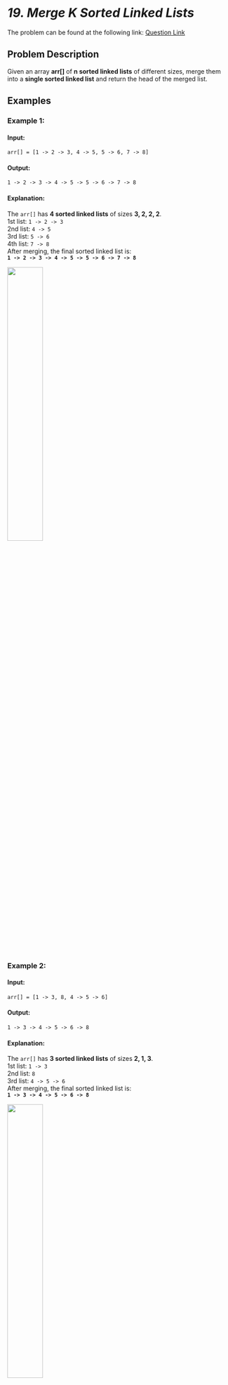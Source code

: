 # _19. Merge K Sorted Linked Lists_

The problem can be found at the following link: [Question Link](https://www.geeksforgeeks.org/problems/merge-k-sorted-linked-lists/1)

## **Problem Description**

Given an array **arr[]** of **n sorted linked lists** of different sizes, merge them into a **single sorted linked list** and return the head of the merged list.

## **Examples**

### **Example 1:**

#### **Input:**

```plaintext
arr[] = [1 -> 2 -> 3, 4 -> 5, 5 -> 6, 7 -> 8]
```

#### **Output:**

```plaintext
1 -> 2 -> 3 -> 4 -> 5 -> 5 -> 6 -> 7 -> 8
```

#### **Explanation:**

The `arr[]` has **4 sorted linked lists** of sizes **3, 2, 2, 2**.  
1st list: `1 -> 2 -> 3`  
2nd list: `4 -> 5`  
3rd list: `5 -> 6`  
4th list: `7 -> 8`  
After merging, the final sorted linked list is:  
**`1 -> 2 -> 3 -> 4 -> 5 -> 5 -> 6 -> 7 -> 8`**

<img src="https://github.com/user-attachments/assets/f0b570f5-1544-41d6-a8b7-a161381ef9f6" width="40%">

### **Example 2:**

#### **Input:**

```plaintext
arr[] = [1 -> 3, 8, 4 -> 5 -> 6]
```

#### **Output:**

```plaintext
1 -> 3 -> 4 -> 5 -> 6 -> 8
```

#### **Explanation:**

The `arr[]` has **3 sorted linked lists** of sizes **2, 1, 3**.  
1st list: `1 -> 3`  
2nd list: `8`  
3rd list: `4 -> 5 -> 6`  
After merging, the final sorted linked list is:  
**`1 -> 3 -> 4 -> 5 -> 6 -> 8`**

<img src="https://github.com/user-attachments/assets/93a5a368-3a86-4b0a-8534-5ecba01596c4" width="40%">

### **Constraints:**

- $\(1 \leq \text{Total number of nodes} \leq 10^5\)$
- $\(1 \leq \text{node->data} \leq 10^3\)$

## **My Approach**

### **Min-Heap (Priority Queue)**

1. **Use a Min-Heap (Priority Queue)** to store the head of each linked list.
2. Extract the **smallest element** from the heap and add it to the merged list.
3. Move the pointer of the extracted node’s list to the next node and **push it back** into the heap.
4. Repeat until all lists are merged.

### **Algorithm Steps:**

1. **Push the first node of each linked list** into the min-heap.
2. **While the heap is not empty**:
   - Extract the **smallest node** from the heap.
   - Add it to the result linked list.
   - If the extracted node has a next node, push it into the heap.
3. **Return the merged list** starting from the dummy node’s next pointer.

## **Time and Auxiliary Space Complexity**

- **Expected Time Complexity:** **O(N log K)**, **Each node is pushed & popped from the heap once** → **O(N log K)** (heap operations).
- **Expected Auxiliary Space Complexity:** **O(K)**, **Heap stores at most K elements at a time** → **O(K) extra space**.

## **Code (C++)**

```cpp
class Solution {
public:
    Node* mergeKLists(vector<Node*>& l) {
        auto c=[](Node* a,Node* b){return a->data>b->data;};
        priority_queue<Node*,vector<Node*>,decltype(c)> pq(c);
        for(auto x:l) if(x) pq.push(x);
        Node d(0),*t=&d;
        while(!pq.empty()){
            t->next=pq.top(); t=pq.top(); pq.pop();
            if(t->next) pq.push(t->next);
        }
        return d.next;
    }
};
```

<details>
  <summary><h2 align="center">⚡ Alternative Approaches</h2></summary>

## **2️⃣ Divide and Conquer (O(N log K) Time, O(1) Space)**

1. Recursively merge lists **pair by pair** until only **one list** remains.
2. Each merge operation takes **O(N)** time.
3. The number of merges is **O(log K)**, giving **O(N log K) total time**.

```cpp
class Solution {
public:
    Node* mergeKLists(vector<Node*>& lists) {
        if (lists.empty()) return nullptr;
        while (lists.size() > 1) {
            vector<Node*> temp;
            for (int i = 0; i < lists.size(); i += 2)
                temp.push_back(merge(lists[i], i + 1 < lists.size() ? lists[i + 1] : nullptr));
            lists = temp;
        }
        return lists[0];
    }

    Node* merge(Node* a, Node* b) {
        if (!a || !b) return a ? a : b;
        if (a->data > b->data) swap(a, b);
        a->next = merge(a->next, b);
        return a;
    }
};
```

🔹 **Pros:** Efficient and uses constant extra space.  
🔹 **Cons:** More complex implementation.

## **3️⃣ Brute Force (O(N log N) Time, O(N) Space)**

1. Store **all nodes in an array**.
2. **Sort** the array in **O(N log N)**.
3. **Rebuild** the linked list in **O(N)**.

```cpp
class Solution {
public:
    Node* mergeKLists(vector<Node*>& lists) {
        vector<int> v;
        for (auto l : lists) while (l) v.push_back(l->data), l = l->next;
        sort(v.begin(), v.end());
        Node d(0), *t = &d;
        for (int x : v) t->next = new Node(x), t = t->next;
        return d.next;
    }
};
```

🔹 **Pros:** Simple and easy to understand.  
🔹 **Cons:** **Inefficient** (`O(N log N)`) and uses extra memory.

## **📊 Comparison of Approaches**

| **Approach**                  | ⏱️ **Time Complexity** | 🗂️ **Space Complexity** | ⚡ **Method**   | ✅ **Pros**                        | ⚠️ **Cons**          |
| ----------------------------- | ---------------------- | ----------------------- | --------------- | ---------------------------------- | -------------------- |
| **Min-Heap (Priority Queue)** | 🟢 `O(N log K)`        | 🟡 `O(K)`               | Heap-based      | Best runtime & simple to implement | Uses extra space     |
| **Divide & Conquer**          | 🟢 `O(N log K)`        | 🟢 `O(1)`               | Merge-sort-like | Efficient with **low space usage** | Slightly complex     |
| **Brute Force (Sorting)**     | 🔴 `O(N log N)`        | 🔴 `O(N)`               | Sorting         | Simple & easy to understand        | **Slow for large N** |

## **💡 Best Choice?**

- ✅ **For best efficiency:** **Min-Heap (`O(N log K)`, `O(K)`)**.
- ✅ **For lowest space usage:** **Divide & Conquer (`O(N log K)`, `O(1)`)**.
- ✅ **For simplicity:** **Brute Force (`O(N log N)`, `O(N)`)**.

</details>

## **Code (Java)**

```java
class Solution {
    public Node mergeKLists(List<Node> lists) {
        PriorityQueue<Node> pq = new PriorityQueue<>(Comparator.comparingInt(a -> a.data));
        for (Node head : lists) if (head != null) pq.add(head);
        Node dummy = new Node(0), tail = dummy;
        while (!pq.isEmpty()) {
            tail.next = pq.poll();
            tail = tail.next;
            if (tail.next != null) pq.add(tail.next);
        }
        return dummy.next;
    }
}
```

## **Code (Python)**

```python
class Solution:
    def mergeKLists(self, lists):
        heap = [(node.data, i, node) for i, node in enumerate(lists) if node]
        heapq.heapify(heap)
        dummy = tail = Node(0)
        while heap:
            _, i, node = heapq.heappop(heap)
            tail.next, tail = node, node
            if node.next:
                heapq.heappush(heap, (node.next.data, i, node.next))
        return dummy.next
```

## **Contribution and Support**

For discussions, questions, or doubts related to this solution, feel free to connect on LinkedIn: [Any Questions](https://www.linkedin.com/in/patel-hetkumar-sandipbhai-8b110525a/). Let’s make this learning journey more collaborative!

⭐ **If you find this helpful, please give this repository a star!** ⭐

---

<div align="center">
  <h3><b>📍Visitor Count</b></h3>
</div>

<p align="center">
  <img src="https://visitor-badge.laobi.icu/badge?page_id=Hunterdii.GeeksforGeeks-POTD" />
</p>
